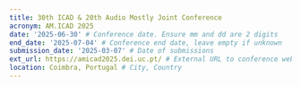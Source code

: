 ```yaml
---
title: 30th ICAD & 20th Audio Mostly Joint Conference
acronym: AM.ICAD 2025
date: '2025-06-30' # Conference date. Ensure mm and dd are 2 digits
end_date: '2025-07-04' # Conference end date, leave empty if unknown
submission_date: '2025-03-07' # Date of submissions
ext_url: https://amicad2025.dei.uc.pt/ # External URL to conference website
location: Coimbra, Portugal # City, Country
---
```

